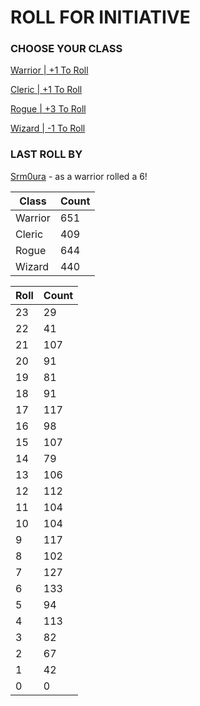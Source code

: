 # ROLL FOR INITIATIVE
### CHOOSE YOUR CLASS

[Warrior | +1 To Roll](https://github.com/benjaminsampica/benjaminsampica/issues/new?title=roll%7Cwarrior&body=Just+click+%27Submit+new+issue%27.)

[Cleric | +1 To Roll](https://github.com/benjaminsampica/benjaminsampica/issues/new?title=roll%7Ccleric&body=Just+click+%27Submit+new+issue%27.)

[Rogue | +3 To Roll](https://github.com/benjaminsampica/benjaminsampica/issues/new?title=roll%7Crogue&body=Just+click+%27Submit+new+issue%27.)

[Wizard | -1 To Roll](https://github.com/benjaminsampica/benjaminsampica/issues/new?title=roll%7Cwizard&body=Just+click+%27Submit+new+issue%27.)
### LAST ROLL BY
[Srm0ura](https://www.github.com/Srm0ura) - as a warrior rolled a 6!

|Class|Count|
|-|-|
|Warrior|651|
|Cleric|409|
|Rogue|644|
|Wizard|440|

|Roll|Count|
|-|-|
|23|29
|22|41
|21|107
|20|91
|19|81
|18|91
|17|117
|16|98
|15|107
|14|79
|13|106
|12|112
|11|104
|10|104
|9|117
|8|102
|7|127
|6|133
|5|94
|4|113
|3|82
|2|67
|1|42
|0|0
